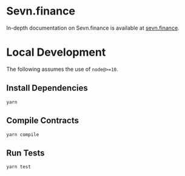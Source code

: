 # Sevn.finance

In-depth documentation on Sevn.finance is available at [sevn.finance](https://www.sevn.finance/docs).

# Local Development

The following assumes the use of `node@>=10`.

## Install Dependencies

`yarn`

## Compile Contracts

`yarn compile`

## Run Tests

`yarn test`

